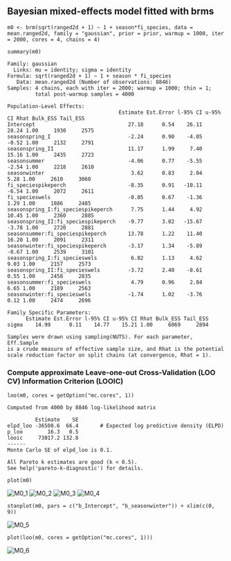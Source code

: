 ## Bayesian mixed-effects model fitted with brms

`m0 <- brm(sqrt(ranged2d + 1) ~ 1 + season*fi_species, data = mean.ranged2d, family = "gaussian",
                              prior = prior, warmup = 1000, iter = 2000, cores = 4, chains = 4)`

`summary(m0)`

```
Family: gaussian
  Links: mu = identity; sigma = identity
Formula: sqrt(ranged2d + 1) ~ 1 + season * fi_species
   Data: mean.ranged2d (Number of observations: 8846)
Samples: 4 chains, each with iter = 2000; warmup = 1000; thin = 1;
         total post-warmup samples = 4000

Population-Level Effects:
                                    Estimate Est.Error l-95% CI u-95% CI Rhat Bulk_ESS Tail_ESS
Intercept                              27.18      0.54    26.11    28.24 1.00     1930     2575
seasonspring_I                         -2.24      0.90    -4.05    -0.52 1.00     2132     2791
seasonspring_II                        11.17      1.99     7.40    15.16 1.00     2435     2723
seasonsummer                           -4.06      0.77    -5.55    -2.54 1.00     2218     2610
seasonwinter                            3.62      0.83     2.04     5.28 1.00     2610     3060
fi_speciespikeperch                    -8.35      0.91   -10.11    -6.54 1.00     2072     2611
fi_specieswels                         -0.05      0.67    -1.36     1.29 1.00     1886     2485
seasonspring_I:fi_speciespikeperch      7.75      1.44     4.92    10.45 1.00     2360     2885
seasonspring_II:fi_speciespikeperch    -9.77      3.02   -15.67    -3.78 1.00     2720     2881
seasonsummer:fi_speciespikeperch       13.78      1.22    11.40    16.20 1.00     2091     2311
seasonwinter:fi_speciespikeperch       -3.17      1.34    -5.89    -0.67 1.00     2539     3101
seasonspring_I:fi_specieswels           6.82      1.13     4.62     9.03 1.00     2157     2573
seasonspring_II:fi_specieswels         -3.72      2.40    -8.61     0.55 1.00     2458     2835
seasonsummer:fi_specieswels             4.79      0.96     2.84     6.65 1.00     2189     2563
seasonwinter:fi_specieswels            -1.74      1.02    -3.76     0.12 1.00     2474     2696

Family Specific Parameters:
      Estimate Est.Error l-95% CI u-95% CI Rhat Bulk_ESS Tail_ESS
sigma    14.99      0.11    14.77    15.21 1.00     6069     2894

Samples were drawn using sampling(NUTS). For each parameter, Eff.Sample
is a crude measure of effective sample size, and Rhat is the potential
scale reduction factor on split chains (at convergence, Rhat = 1).
```
### Compute approximate Leave-one-out Cross-Validation (LOO CV) Information Criterion (LOOIC)

`loo(m0, cores = getOption("mc.cores", 1))`

```
Computed from 4000 by 8846 log-likelihood matrix

         Estimate    SE
elpd_loo -36508.6  66.4       # Expected log predictive density (ELPD)
p_loo        16.3   0.5
looic     73017.2 132.8
------
Monte Carlo SE of elpd_loo is 0.1.

All Pareto k estimates are good (k < 0.5).
See help('pareto-k-diagnostic') for details.
```

`plot(m0)`

![M0_1](/Plots/M0_1.png "M0_1")
![M0_2](/Plots/M0_2.png "M0_2")
![M0_3](/Plots/M0_3.png "M0_3")
![M0_4](/Plots/M0_4.png "M0_4")

`stanplot(m0, pars = c("b_Intercept", "b_seasonwinter")) + xlim(c(0, 9))`

![M0_5](/Plots/M0_5.png "M0_5")

`plot(loo(m0, cores = getOption("mc.cores", 1)))`

![M0_6](/Plots/M0_6.png "M0_6")



